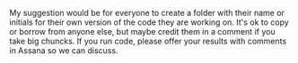 My suggestion would be for everyone to create a folder with their name or initials for their own version of the code they are working on. It's ok to copy or borrow from anyone else, but maybe credit them in a comment if you take big chuncks. If you run code, please offer your results with comments in Assana so we can discuss.

